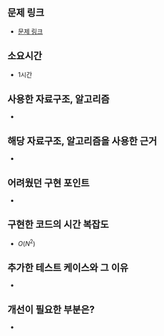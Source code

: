 ## 문제 링크

- [문제 링크](https://school.programmers.co.kr/learn/courses/30/lessons/258712)

## 소요시간
- 1시간

## 사용한 자료구조, 알고리즘
- 

## 해당 자료구조, 알고리즘을 사용한 근거
- 

## 어려웠던 구현 포인트
- 

## 구현한 코드의 시간 복잡도
- $O(N^2)$

## 추가한 테스트 케이스와 그 이유
- 

## 개선이 필요한 부분은?
-